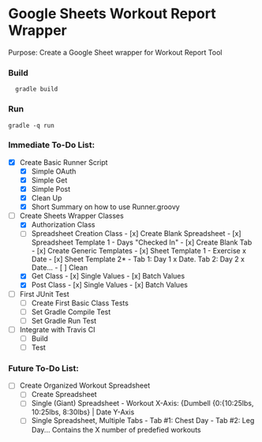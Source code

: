 # Google Sheets Workout Report Wrapper

Purpose: Create a Google Sheet wrapper for Workout Report Tool

### Build
	  gradle build

### Run
    gradle -q run

### Immediate To-Do List:
- [x] Create Basic Runner Script
  - [x] Simple OAuth
  - [x] Simple Get
  - [x] Simple Post
  - [x] Clean Up
  - [x] Short Summary on how to use Runner.groovy
- [ ] Create Sheets Wrapper Classes
  - [x] Authorization Class
  - [ ] Spreadsheet Creation Class
		- [x] Create Blank Spreadsheet
			- [x] Spreadsheet Template 1 - Days "Checked In"
		- [x] Create Blank Tab
		- [x] Create Generic Templates
			- [x] Sheet Template 1 - Exercise x Date
			- [x] Sheet Template 2* - Tab 1: Day 1 x Date. Tab 2: Day 2 x Date...
		- [ ] Clean
  - [x] Get Class
		- [x] Single Values
		- [x] Batch Values
  - [x] Post Class
		- [x] Single Values
		- [x] Batch Values
- [ ] First JUnit Test
  - [ ] Create First Basic Class Tests
  - [ ] Set Gradle Compile Test
  - [ ] Set Gradle Run Test
- [ ] Integrate with Travis CI
  - [ ] Build
  - [ ] Test

### Future To-Do List:
- [ ] Create Organized Workout Spreadsheet
  - [ ] Create Spreadsheet
  - [ ] Single (Giant) Spreadsheet - Workout X-Axis: {Dumbell {0:{10:25lbs, 10:25lbs, 8:30lbs} | Date Y-Axis
  - [ ] Single Spreadsheet, Multiple Tabs - Tab #1: Chest Day - Tab #2: Leg Day... Contains the X number of predefied workouts
